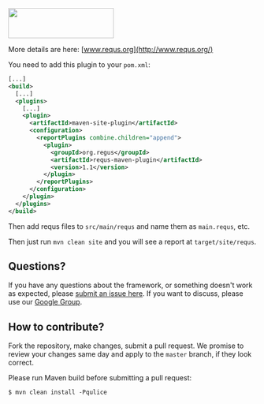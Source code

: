 <img src="http://img.requs.org/requs.png" width="214px" height="61px" />

More details are here: [www.requs.org](http://www.requs.org/)

You need to add this plugin to your `pom.xml`:

```xml
[...]
<build>
  [...]
  <plugins>
    [...]
    <plugin>
      <artifactId>maven-site-plugin</artifactId>
      <configuration>
        <reportPlugins combine.children="append">
          <plugin>
            <groupId>org.regus</groupId>
            <artifactId>requs-maven-plugin</artifactId>
            <version>1.1</version>
          </plugin>
        </reportPlugins>
      </configuration>
    </plugin>
  </plugins>
</build>
```

Then add requs files to `src/main/requs` and name them as `main.requs`, etc.

Then just run `mvn clean site` and you will see a report at `target/site/requs`.

## Questions?

If you have any questions about the framework, or something doesn't work as expected,
please [submit an issue here](https://github.com/tpc2/requs/issues/new).
If you want to discuss, please use our [Google Group](https://groups.google.com/forum/#!forum/requs).

## How to contribute?

Fork the repository, make changes, submit a pull request.
We promise to review your changes same day and apply to
the `master` branch, if they look correct.

Please run Maven build before submitting a pull request:

```
$ mvn clean install -Pqulice
```
